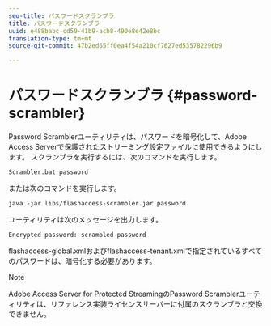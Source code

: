 ```yaml
---
seo-title: パスワードスクランブラ
title: パスワードスクランブラ
uuid: e488babc-cd50-41b9-acb8-490e8e42e8bc
translation-type: tm+mt
source-git-commit: 47b2ed65ff0ea4f54a210cf7627ed535782296b9

---
```



# パスワードスクランブラ {#password-scrambler}

Password Scramblerユーティリティは、パスワードを暗号化して、Adobe Access Serverで保護されたストリーミング設定ファイルに使用できるようにします。 スクランブラを実行するには、次のコマンドを実行します。

```
Scrambler.bat password 
```

または次のコマンドを実行します。

```
java -jar libs/flashaccess-scrambler.jar password  
```

ユーティリティは次のメッセージを出力します。

```
Encrypted password: scrambled-password 
```

flashaccess-global.xmlおよびflashaccess-tenant.xmlで指定されているすべてのパスワードは、暗号化する必要があります。

>[!NOTE]
>
>Adobe Access Server for Protected StreamingのPassword Scramblerユーティリティは、リファレンス実装ライセンスサーバーに付属のスクランブラと交換できません。

